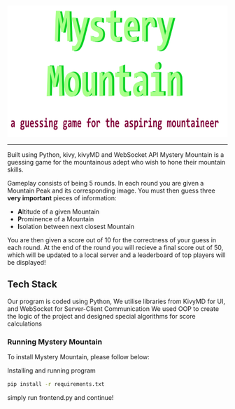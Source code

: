 <p align="center">
  <img src="./readme_image.png" alt="Mystery Mountain" height="300" />
</p>

---
Built using Python, kivy, kivyMD and WebSocket API
Mystery Mountain is a guessing game for the mountainous adept who wish to hone their mountain skills. 

Gameplay consists of being 5 rounds. In each round you are given a Mountain Peak and its corresponding image. You must then guess three <strong>very important</strong> pieces of information:

- **A**ltitude of a given Mountain
- **P**rominence of a Mountain
- **I**solation between next closest Mountain

You are then given a score out of 10 for the correctness of your guess in each round.
At the end of the round you will recieve a final score out of 50, which will be updated to a local server and a leaderboard of top players will be displayed!


## Tech Stack

Our program is coded using Python, We utilise libraries from KivyMD for UI, and WebSocket for Server-Client Communication
We used OOP to create the logic of the project and designed special algorithms for score calculations

### Running Mystery Mountain

To install Mystery Mountain, please follow below:


Installing and running program
```bash 
pip install -r requirements.txt
```

simply run frontend.py and continue!
